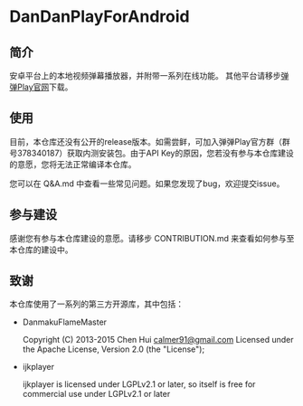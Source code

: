 # DanDanPlayForAndroid

## 简介

安卓平台上的本地视频弹幕播放器，并附带一系列在线功能。
其他平台请移步[弹弹Play官网](http://www.dandanplay.com)下载。

## 使用

目前，本仓库还没有公开的release版本。如需尝鲜，可加入弹弹Play官方群（群号378340187）获取内测安装包。由于API Key的原因，您若没有参与本仓库建设的意愿，您将无法正常编译本仓库。

您可以在 Q&A.md 中查看一些常见问题。如果您发现了bug，欢迎提交issue。

## 参与建设

感谢您有参与本仓库建设的意愿。请移步 CONTRIBUTION.md 来查看如何参与至本仓库的建设中。

## 致谢

本仓库使用了一系列的第三方开源库，其中包括：

- DanmakuFlameMaster

  Copyright (C) 2013-2015 Chen Hui <calmer91@gmail.com>
  Licensed under the Apache License, Version 2.0 (the "License");
  
- ijkplayer

  ijkplayer is licensed under LGPLv2.1 or later, so itself is free for commercial use under LGPLv2.1 or later
